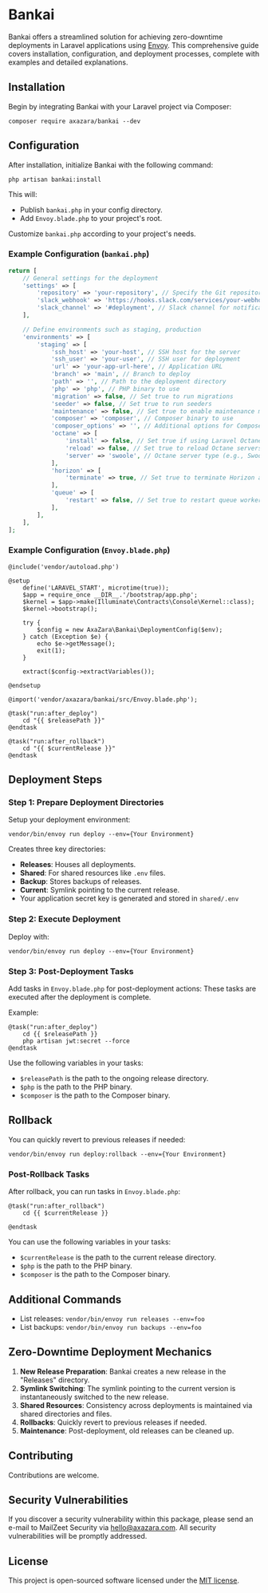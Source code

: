 # Bankai 

Bankai offers a streamlined solution for achieving zero-downtime deployments in Laravel applications using [Envoy](https://laravel.com/docs/10.x/envoy). 
This comprehensive guide covers installation, configuration, and deployment processes, complete with examples and detailed explanations.

## Installation

Begin by integrating Bankai with your Laravel project via Composer:

```shell
composer require axazara/bankai --dev
```

## Configuration

After installation, initialize Bankai with the following command:

```shell
php artisan bankai:install
```

This will:
- Publish `bankai.php` in your config directory.
- Add `Envoy.blade.php` to your project's root.

Customize `bankai.php` according to your project's needs.

### Example Configuration (`bankai.php`)

```php
return [
    // General settings for the deployment
    'settings' => [
        'repository' => 'your-repository', // Specify the Git repository URL
        'slack_webhook' => 'https://hooks.slack.com/services/your-webhook', // Slack webhook URL, leave empty to disable
        'slack_channel' => '#deployment', // Slack channel for notifications
    ],

    // Define environments such as staging, production
    'environments' => [
        'staging' => [
            'ssh_host' => 'your-host', // SSH host for the server
            'ssh_user' => 'your-user', // SSH user for deployment
            'url' => 'your-app-url-here', // Application URL
            'branch' => 'main', // Branch to deploy
            'path' => '', // Path to the deployment directory
            'php' => 'php', // PHP binary to use
            'migration' => false, // Set true to run migrations
            'seeder' => false, // Set true to run seeders
            'maintenance' => false, // Set true to enable maintenance mode
            'composer' => 'composer', // Composer binary to use
            'composer_options' => '', // Additional options for Composer
            'octane' => [
                'install' => false, // Set true if using Laravel Octane
                'reload' => false, // Set true to reload Octane servers
                'server' => 'swoole', // Octane server type (e.g., Swoole)
            ],
            'horizon' => [
                'terminate' => true, // Set true to terminate Horizon after deployment
            ],
            'queue' => [
                'restart' => false, // Set true to restart queue workers
            ],
        ],
    ],
];
```

### Example Configuration (`Envoy.blade.php`)

```blade
@include('vendor/autoload.php')

@setup
    define('LARAVEL_START', microtime(true));
    $app = require_once __DIR__.'/bootstrap/app.php';
    $kernel = $app->make(Illuminate\Contracts\Console\Kernel::class);
    $kernel->bootstrap();

    try {
        $config = new AxaZara\Bankai\DeploymentConfig($env);
    } catch (Exception $e) {
        echo $e->getMessage();
        exit(1);
    }

    extract($config->extractVariables());

@endsetup

@import('vendor/axazara/bankai/src/Envoy.blade.php');

@task("run:after_deploy")
    cd "{{ $releasePath }}"
@endtask

@task("run:after_rollback")
    cd "{{ $currentRelease }}"
@endtask
```

## Deployment Steps

### Step 1: Prepare Deployment Directories

Setup your deployment environment:

```shell
vendor/bin/envoy run deploy --env={Your Environment}
```

Creates three key directories:
- **Releases**: Houses all deployments.
- **Shared**: For shared resources like `.env` files.
- **Backup**: Stores backups of releases.
- **Current**: Symlink pointing to the current release.
- Your application secret key is generated and stored in `shared/.env`

### Step 2: Execute Deployment

Deploy with:

```shell
vendor/bin/envoy run deploy --env={Your Environment}
```

### Step 3: Post-Deployment Tasks

Add tasks in `Envoy.blade.php` for post-deployment actions:
These tasks are executed after the deployment is complete.

Example:
```blade
@task("run:after_deploy")
    cd {{ $releasePath }}
    php artisan jwt:secret --force
@endtask
```

Use the following variables in your tasks:
- `$releasePath` is the path to the ongoing release directory.
- `$php` is the path to the PHP binary.
- `$composer` is the path to the Composer binary.

## Rollback
You can quickly revert to previous releases if needed:

```shell
vendor/bin/envoy run deploy:rollback --env={Your Environment}
```
### Post-Rollback Tasks
After rollback, you can run tasks in `Envoy.blade.php`:

```blade
@task("run:after_rollback")
    cd {{ $currentRelease }}
    
@endtask
```

You can use the following variables in your tasks:
- `$currentRelease` is the path to the current release directory.
- `$php` is the path to the PHP binary.
- `$composer` is the path to the Composer binary.

## Additional Commands

- List releases: `vendor/bin/envoy run releases --env=foo`
- List backups: `vendor/bin/envoy run backups --env=foo`

## Zero-Downtime Deployment Mechanics

1. **New Release Preparation**: Bankai creates a new release in the "Releases" directory.
2. **Symlink Switching**: The symlink pointing to the current version is instantaneously switched to the new release.
3. **Shared Resources**: Consistency across deployments is maintained via shared directories and files.
4. **Rollbacks**: Quickly revert to previous releases if needed.
5. **Maintenance**: Post-deployment, old releases can be cleaned up.

## Contributing

Contributions are welcome.

## Security Vulnerabilities

If you discover a security vulnerability within this package,
please send an e-mail to MailZeet Security via [hello@axazara.com](mailto:security@axazara.com).
All security vulnerabilities will be promptly addressed.

## License

This project is open-sourced software licensed under the [MIT license](LICENSE.md).
